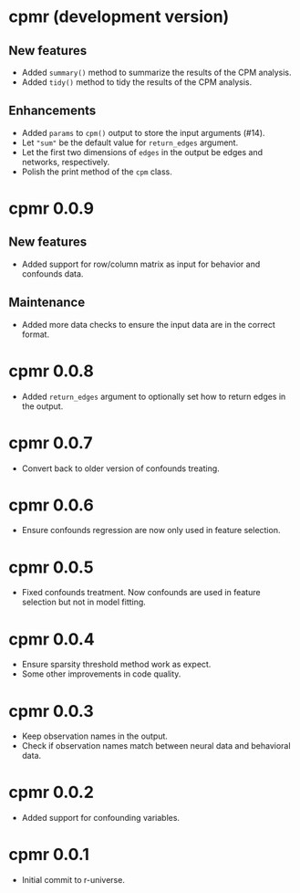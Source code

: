 # cpmr (development version)

## New features

* Added `summary()` method to summarize the results of the CPM analysis.
* Added `tidy()` method to tidy the results of the CPM analysis.

## Enhancements

* Added `params` to `cpm()` output to store the input arguments (#14).
* Let `"sum"` be the default value for `return_edges` argument.
* Let the first two dimensions of `edges` in the output be edges and networks, respectively.
* Polish the print method of the `cpm` class.

# cpmr 0.0.9

## New features

* Added support for row/column matrix as input for behavior and confounds data.

## Maintenance

* Added more data checks to ensure the input data are in the correct format.

# cpmr 0.0.8

* Added `return_edges` argument to optionally set how to return edges in the output.

# cpmr 0.0.7

* Convert back to older version of confounds treating.

# cpmr 0.0.6

* Ensure confounds regression are now only used in feature selection.

# cpmr 0.0.5

* Fixed confounds treatment. Now confounds are used in feature selection but not in model fitting.

# cpmr 0.0.4

* Ensure sparsity threshold method work as expect.
* Some other improvements in code quality.

# cpmr 0.0.3

* Keep observation names in the output.
* Check if observation names match between neural data and behavioral data.

# cpmr 0.0.2

* Added support for confounding variables.

# cpmr 0.0.1

* Initial commit to r-universe.
